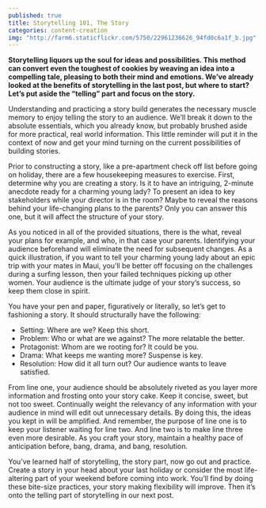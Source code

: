 ```yaml
---
published: true
title: Storytelling 101, The Story
categories: content-creation
img: "http://farm6.staticflickr.com/5750/22961236626_94fd0c6a1f_b.jpg"
---
```

**Storytelling liquors up the soul for ideas and possibilities. This method can convert even the toughest of cookies by weaving an idea into a compelling tale, pleasing to both their mind and emotions. We’ve already looked at the benefits of storytelling in the last post, but where to start? Let’s put aside the “telling” part and focus on the story.** 

Understanding and practicing a story build generates the necessary muscle memory to enjoy telling the story to an audience. We’ll break it down to the absolute essentials, which you already know, but probably brushed aside for more practical, real world information. This little reminder will put it in the context of now and get your mind turning on the current possibilities of building stories. 

Prior to constructing a story, like a pre-apartment check off list before going on holiday, there are a few housekeeping measures to exercise.  First, determine why you are creating a story. Is it to have an intriguing, 2-minute anecdote ready for a charming young lady?  To present an idea to key stakeholders while your director is in the room? Maybe to reveal the reasons behind your life-changing plans to the parents? Only you can answer this one, but it will affect the structure of your story. 

As you noticed in all of the provided situations, there is the what, reveal your plans for example, and who, in that case your parents. Identifying your audience beforehand will eliminate the need for subsequent changes. As a quick illustration, if you want to tell your charming young lady about an epic trip with your mates in Maui, you’ll be better off focusing on the challenges during a surfing lesson, then your failed techniques picking up other women. Your audience is the ultimate judge of your story’s success, so keep them close in spirit. 

You have your pen and paper, figuratively or literally, so let’s get to fashioning a story. It should structurally have the following:

* Setting: Where are we? Keep this short. 
* Problem: Who or what are we against? The more relatable the better.
* Protagonist: Whom are we rooting for? It could be you. 
* Drama: What keeps me wanting more? Suspense is key.
* Resolution: How did it all turn out? Our audience wants to leave satisfied.

From line one, your audience should be absolutely riveted as you layer more information and frosting onto your story cake. Keep it concise, sweet, but not too sweet. Continually weight the relevancy of any information with your audience in mind will edit out unnecessary details. By doing this, the ideas you kept in will be amplified. And remember, the purpose of line one is to keep your listener waiting for line two. And line two is to make line three even more desirable. As you craft your story, maintain a healthy pace of anticipation before, bang, drama, and bang, resolution.

You’ve learned half of storytelling, the story part, now go out and practice. Create a story in your head about your last holiday or consider the most life-altering part of your weekend before coming into work. You’ll find by doing these bite-size practices, your story making flexibility will improve. Then it’s onto the telling part of storytelling in our next post. 
